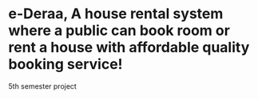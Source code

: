 # e-Deraa, A house rental system where a public can book room or rent a house with affordable quality booking service!

5th semester project 
